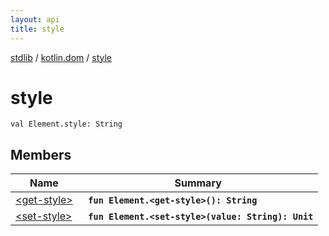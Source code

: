 ```yaml
---
layout: api
title: style
---
```

[stdlib](../../index.md) / [kotlin.dom](../index.md) / [style](index.md)

# style

```
val Element.style: String
```

## Members

| Name | Summary |
|------|---------|
|[&lt;get-style&gt;](_get-style_.md)|&nbsp;&nbsp;**`fun Element.<get-style>(): String`**<br>|
|[&lt;set-style&gt;](_set-style_.md)|&nbsp;&nbsp;**`fun Element.<set-style>(value: String): Unit`**<br>|
